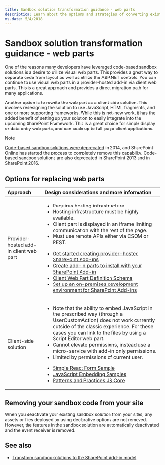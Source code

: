 ```yaml
---
title: Sandbox solution transformation guidance - web parts
description: Learn about the options and strategies of converting existing functionality to SharePoint Add-in model or alternative solutions.
ms.date: 5/4/2018
---
```


# Sandbox solution transformation guidance - web parts

One of the reasons many developers have leveraged code-based sandbox solutions is a desire to utilize visual web parts. This provides a great way to separate code from layout as well as utilize the ASP.NET controls. You can continue to use visual web parts in a provider-hosted add-in via client web parts. This is a great approach and provides a direct migration path for many applications.

Another option is to rewrite the web part as a client-side solution. This involves redesigning the solution to use JavaScript, HTML fragments, and one or more supporting frameworks. While this is net-new work, it has the added benefit of setting up your solution to easily integrate into the upcoming SharePoint Framework. This is a great choice for simple display or data entry web parts, and can scale up to full-page client applications.

> [!NOTE] 
> [Code-based sandbox solutions were deprecated](https://blogs.msdn.microsoft.com/sharepointdev/2014/01/14/deprecation-of-custom-code-in-sandboxed-solutions/) in 2014, and SharePoint Online has started the process to completely remove this capability. Code-based sandbox solutions are also deprecated in SharePoint 2013 and in SharePoint 2016.

## Options for replacing web parts

|Approach|Design considerations and more information|
|:-----|:-----|
|Provider-hosted add-in client web part|<ul><li>Requires hosting infrastructure.</li><li>Hosting infrastructure must be highly available.</li><li>Client part is displayed in an iframe limiting communication with the rest of the page.</li><li>Must use remote APIs either via CSOM or REST.</li></ul><ul><li>[Get started creating provider-hosted SharePoint Add-ins](../sp-add-ins/get-started-creating-provider-hosted-sharepoint-add-ins.md)</li><li>[Create add-in parts to install with your SharePoint Add-in](../sp-add-ins/create-add-in-parts-to-install-with-your-sharepoint-add-in.md)</li><li>[Client Web Part Definition Schema](https://msdn.microsoft.com/en-us/library/office/dn481208.aspx)</li><li>[Set up an on-premises development environment for SharePoint Add-ins](../sp-add-ins/set-up-an-on-premises-development-environment-for-sharepoint-add-ins.md)</li></ul>|
|Client-side solution|<ul><li>Note that the ability to embed JavaScript in the prescribed way (through a UserCustomAction) does not work currently outside of the classic experience. For these cases you can link to the files by using a Script Editor web part.</li><li>Cannot elevate permissions, instead use a micro-service with add-in only permissions.</li><li>Limited by permissions of current user.</li></ul><ul><li>[Simple React Form Sample](https://github.com/SharePoint/PnP/tree/dev/Samples/SharePoint.React.SupportTicket)</li><li>[JavaScript Embedding Samples](https://github.com/SharePoint/PnP/tree/master/Samples/Core.JavaScript)</li><li>[Patterns and Practices JS Core](https://github.com/SharePoint/PnP-JS-Core/)</li></ul>|


## Removing your sandbox code from your site

When you deactivate your existing sandbox solution from your sites, any assets or files deployed by using declarative options are not removed. However, the features in the sandbox solution are automatically deactivated and the event receiver is removed.


## See also

- [Transform sandbox solutions to the SharePoint Add-in model](sandbox-solution-transformation-guidance.md)